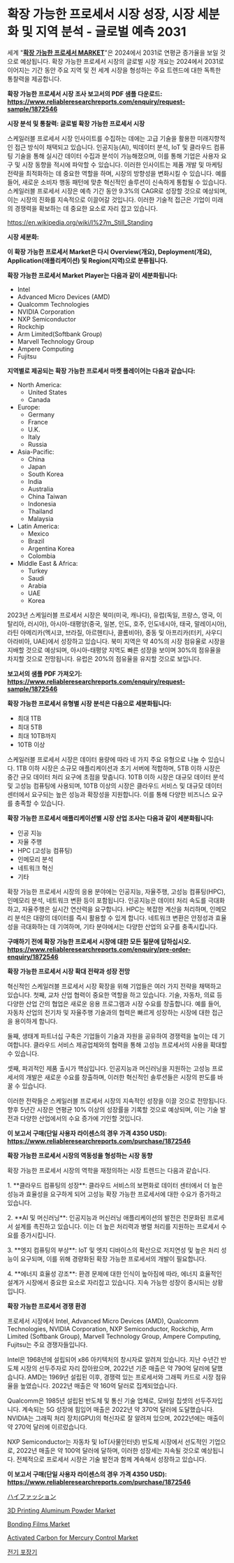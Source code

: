 <p><h1>확장 가능한 프로세서 시장 성장, 시장 세분화 및 지역 분석 - 글로벌 예측 2031</h1></p><p>세계 "<strong><a href="https://www.reliableresearchreports.com/scalable-processor-r1872546">확장 가능한 프로세서 MARKET</a></strong>"은 2024에서 2031로 연평균 증가율을 보일 것으로 예상됩니다. 확장 가능한 프로세서 시장의 글로벌 시장 개요는 2024에서 2031로 이어지는 기간 동안 주요 지역 및 전 세계 시장을 형성하는 주요 트렌드에 대한 독특한 통찰력을 제공합니다.</p>
<p><strong>확장 가능한 프로세서 시장 조사 보고서의 PDF 샘플 다운로드: <a href="https://www.reliableresearchreports.com/enquiry/request-sample/1872546">https://www.reliableresearchreports.com/enquiry/request-sample/1872546</a></strong></p>
<p><strong>시장 분석 및 통찰력: 글로벌 확장 가능한 프로세서 시장</strong></p>
<p><p>스케일러블 프로세서 시장 인사이트를 수집하는 데에는 고급 기술을 활용한 미래지향적인 접근 방식이 채택되고 있습니다. 인공지능(AI), 빅데이터 분석, IoT 및 클라우드 컴퓨팅 기술을 통해 실시간 데이터 수집과 분석이 가능해졌으며, 이를 통해 기업은 사용자 요구 및 시장 동향을 적시에 파악할 수 있습니다. 이러한 인사이트는 제품 개발 및 마케팅 전략을 최적화하는 데 중요한 역할을 하며, 시장의 방향성을 변화시킬 수 있습니다. 예를 들어, 새로운 소비자 행동 패턴에 맞춘 혁신적인 솔루션이 신속하게 통합될 수 있습니다. 스케일러블 프로세서 시장은 예측 기간 동안 9.3%의 CAGR로 성장할 것으로 예상되며, 이는 시장의 진화를 지속적으로 이끌어갈 것입니다. 이러한 기술적 접근은 기업이 미래의 경쟁력을 확보하는 데 중요한 요소로 자리 잡고 있습니다.</p></p>
<p><a href="%7CAUTHORITHY_DOMAIN_URL%7C">https://en.wikipedia.org/wiki/I%27m_Still_Standing</a></p>
<p><strong>시장 세분화:</strong></p>
<p><strong>이 확장 가능한 프로세서 Market은 다시 Overview(개요), Deployment(개요), Application(애플리케이션) 및 Region(지역)으로 분류됩니다.</strong></p>
<p><strong>확장 가능한 프로세서 Market Player는 다음과 같이 세분화됩니다:</strong></p>
<p><ul><li>Intel</li><li>Advanced Micro Devices (AMD)</li><li>Qualcomm Technologies</li><li>NVIDIA Corporation</li><li>NXP Semiconductor</li><li>Rockchip</li><li>Arm Limited(Softbank Group)</li><li>Marvell Technology Group</li><li>Ampere Computing</li><li>Fujitsu</li></ul></p>
<p><strong>지역별로 제공되는 확장 가능한 프로세서 마켓 플레이어는 다음과 같습니다:</strong></p>
<p><ul>
    <li>
        North America:
        <ul>
            <li>United States</li>
            <li>Canada</li>
        </ul>
    </li>
    <li>
        Europe:
        <ul>
            <li>Germany</li>
            <li>France</li>
            <li>U.K.</li>
            <li>Italy</li>
            <li>Russia</li>
        </ul>
    </li>
    <li>
        Asia-Pacific:
        <ul>
            <li>China</li>
            <li>Japan</li>
            <li>South Korea</li>
            <li>India</li>
            <li>Australia</li>
            <li>China Taiwan</li>
            <li>Indonesia</li>
            <li>Thailand</li>
            <li>Malaysia</li>
        </ul>
    </li>
    <li>
        Latin America:
        <ul>
            <li>Mexico</li>
            <li>Brazil</li>
            <li>Argentina Korea</li>
            <li>Colombia</li>
        </ul>
    </li>
    <li>
        Middle East & Africa:
        <ul>
            <li>Turkey</li>
            <li>Saudi</li>
            <li>Arabia</li>
            <li>UAE</li>
            <li>Korea</li>
        </ul>
    </li>
    </ul></p>
<p><p>2023년 스케일러블 프로세서 시장은 북미(미국, 캐나다), 유럽(독일, 프랑스, 영국, 이탈리아, 러시아), 아시아-태평양(중국, 일본, 인도, 호주, 인도네시아, 태국, 말레이시아), 라틴 아메리카(멕시코, 브라질, 아르헨티나, 콜롬비아), 중동 및 아프리카(터키, 사우디 아라비아, UAE)에서 성장하고 있습니다. 북미 지역은 약 40%의 시장 점유율로 시장을 지배할 것으로 예상되며, 아시아-태평양 지역도 빠른 성장을 보이며 30%의 점유율을 차지할 것으로 전망됩니다. 유럽은 20%의 점유율을 유지할 것으로 보입니다.</p></p>
<p><strong>보고서의 샘플 PDF 가져오기: <a href="https://www.reliableresearchreports.com/enquiry/request-sample/1872546">https://www.reliableresearchreports.com/enquiry/request-sample/1872546</a></strong></p>
<p><strong>확장 가능한 프로세서 유형별 시장 분석은 다음으로 세분화됩니다:</strong></p>
<p><ul><li>최대 1TB</li><li>최대 5TB</li><li>최대 10TB까지</li><li>10TB 이상</li></ul></p>
<p><p>스케일러블 프로세서 시장은 데이터 용량에 따라 네 가지 주요 유형으로 나눌 수 있습니다. 1TB 이하 시장은 소규모 애플리케이션과 초기 서버에 적합하며, 5TB 이하 시장은 중간 규모 데이터 처리 요구에 초점을 맞춥니다. 10TB 이하 시장은 대규모 데이터 분석 및 고성능 컴퓨팅에 사용되며, 10TB 이상의 시장은 클라우드 서비스 및 대규모 데이터 센터에서 요구되는 높은 성능과 확장성을 지원합니다. 이를 통해 다양한 비즈니스 요구를 충족할 수 있습니다.</p></p>
<p><strong>확장 가능한 프로세서 애플리케이션별 시장 산업 조사는 다음과 같이 세분화됩니다:</strong></p>
<p><ul><li>인공 지능</li><li>자율 주행</li><li>HPC (고성능 컴퓨팅)</li><li>인메모리 분석</li><li>네트워크 혁신</li><li>기타</li></ul></p>
<p><p>확장 가능한 프로세서 시장의 응용 분야에는 인공지능, 자율주행, 고성능 컴퓨팅(HPC), 인메모리 분석, 네트워크 변환 등이 포함됩니다. 인공지능은 데이터 처리 속도를 극대화하고, 자율주행은 실시간 연산력을 요구합니다. HPC는 복잡한 계산을 처리하며, 인메모리 분석은 대량의 데이터를 즉시 활용할 수 있게 합니다. 네트워크 변환은 안정성과 효율성을 극대화하는 데 기여하며, 기타 분야에서는 다양한 산업의 요구를 충족시킵니다.</p></p>
<p><strong>구매하기 전에 확장 가능한 프로세서 시장에 대한 모든 질문에 답하십시오. <a href="https://www.reliableresearchreports.com/enquiry/pre-order-enquiry/1872546">https://www.reliableresearchreports.com/enquiry/pre-order-enquiry/1872546</a></strong></p>
<p><strong>확장 가능한 프로세서 시장 확대 전략과 성장 전망</strong></p>
<p><p>혁신적인 스케일러블 프로세서 시장 확장을 위해 기업들은 여러 가지 전략을 채택하고 있습니다. 첫째, 교차 산업 협력이 중요한 역할을 하고 있습니다. 기술, 자동차, 의료 등 다양한 산업 간의 협업은 새로운 응용 프로그램과 시장 수요를 창출합니다. 예를 들어, 자동차 산업의 전기차 및 자율주행 기술과의 협력은 빠르게 성장하는 시장에 대한 접근을 용이하게 합니다.</p><p>둘째, 생태계 파트너십 구축은 기업들이 기술과 자원을 공유하여 경쟁력을 높이는 데 기여합니다. 클라우드 서비스 제공업체와의 협력을 통해 고성능 프로세서의 사용을 확대할 수 있습니다.</p><p>셋째, 파괴적인 제품 출시가 핵심입니다. 인공지능과 머신러닝을 지원하는 고성능 프로세서의 개발은 새로운 수요를 창출하며, 이러한 혁신적인 솔루션들은 시장의 판도를 바꿀 수 있습니다.</p><p>이러한 전략들은 스케일러블 프로세서 시장의 지속적인 성장을 이끌 것으로 전망됩니다. 향후 5년간 시장은 연평균 10% 이상의 성장률을 기록할 것으로 예상되며, 이는 기술 발전과 다양한 산업에서의 수요 증가에 기인할 것입니다.</p></p>
<p><strong>이 보고서 구매(단일 사용자 라이센스의 경우 가격 4350 USD): <a href="https://www.reliableresearchreports.com/purchase/1872546">https://www.reliableresearchreports.com/purchase/1872546</a></strong></p>
<p><strong>확장 가능한 프로세서 시장의 역동성을 형성하는 시장 동향</strong></p>
<p><p>확장 가능한 프로세서 시장의 역학을 재정의하는 시장 트렌드는 다음과 같습니다.</p><p>1. **클라우드 컴퓨팅의 성장**: 클라우드 서비스의 보편화로 데이터 센터에서 더 높은 성능과 효율성을 요구하게 되어 고성능 확장 가능한 프로세서에 대한 수요가 증가하고 있습니다.</p><p>2. **AI 및 머신러닝**: 인공지능과 머신러닝 애플리케이션의 발전은 전문화된 프로세서 설계를 촉진하고 있습니다. 이는 더 높은 처리력과 병렬 처리를 지원하는 프로세서 수요를 증가시킵니다.</p><p>3. **엣지 컴퓨팅의 부상**: IoT 및 엣지 디바이스의 확산으로 저지연성 및 높은 처리 성능이 요구되며, 이를 위해 경량화된 확장 가능한 프로세서의 개발이 필요합니다.</p><p>4. **에너지 효율성 강조**: 환경 문제에 대한 인식이 높아짐에 따라, 에너지 효율적인 설계가 시장에서 중요한 요소로 자리잡고 있습니다. 지속 가능한 성장이 중시되는 상황입니다.</p></p>
<p><strong>확장 가능한 프로세서 경쟁 환경</strong></p>
<p><p>프로세서 시장에서 Intel, Advanced Micro Devices (AMD), Qualcomm Technologies, NVIDIA Corporation, NXP Semiconductor, Rockchip, Arm Limited (Softbank Group), Marvell Technology Group, Ampere Computing, Fujitsu는 주요 경쟁자들입니다. </p><p>Intel은 1968년에 설립되어 x86 아키텍처의 창시자로 알려져 있습니다. 지난 수년간 반도체 시장의 선두주자로 자리 잡아왔으며, 2022년 기준 매출은 약 790억 달러에 달했습니다. AMD는 1969년 설립된 이후, 경쟁력 있는 프로세서와 그래픽 카드로 시장 점유율을 높였습니다. 2022년 매출은 약 160억 달러로 집계되었습니다.</p><p>Qualcomm은 1985년 설립된 반도체 및 통신 기술 업체로, 모바일 칩셋의 선두주자입니다. 계속되는 5G 성장에 힘입어 매출은 2022년 약 370억 달러에 도달했습니다. NVIDIA는 그래픽 처리 장치(GPU)의 혁신자로 잘 알려져 있으며, 2022년에는 매출이 약 270억 달러에 이르렀습니다.</p><p>NXP Semiconductor는 자동차 및 IoT(사물인터넷) 반도체 시장에서 선도적인 기업으로, 2022년 매출은 약 100억 달러에 달하며, 이러한 성장세는 지속될 것으로 예상됩니다. 전체적으로 프로세서 시장은 기술 발전과 함께 계속해서 성장하고 있습니다.</p></p>
<p><strong>이 보고서 구매(단일 사용자 라이센스의 경우 가격 4350 USD): <a href="https://www.reliableresearchreports.com/purchase/1872546">https://www.reliableresearchreports.com/purchase/1872546</a></strong></p>
<p><p><a href="https://medium.com/@isaurapx9xsianez/%E3%83%8F%E3%82%A4%E3%83%95%E3%82%A1%E3%83%83%E3%82%B7%E3%83%A7%E3%83%B3%E5%B8%82%E5%A0%B4-%E3%82%B0%E3%83%AD%E3%83%BC%E3%83%90%E3%83%AB%E5%B8%82%E5%A0%B4%E3%82%B7%E3%82%A7%E3%82%A2%E3%81%A8%E3%83%A9%E3%83%B3%E3%82%AD%E3%83%B3%E3%82%B0-%E7%B7%8F%E5%A3%B2%E4%B8%8A%E3%81%A8%E9%9C%80%E8%A6%81%E4%BA%88%E6%B8%AC2024%E5%B9%B4-2031%E5%B9%B4-02d19375e593">ハイファッション</a></p><p><a href="https://medium.com/@jennyflatoue9/3d-printing-aluminum-powder-market-size-is-growing-at-cagr-of-8-9-84f5db4bbf76">3D Printing Aluminum Powder Market</a></p><p><a href="https://www.linkedin.com/pulse/bonding-films-market-global-regional-analysis-focus-end-user-gfe4c?trackingId=drKdB21NSCexXaCKZ2qg1A%3D%3D">Bonding Films Market</a></p><p><a href="https://www.linkedin.com/pulse/activated-carbon-mercury-control-market-size-growing-cagr-89-q35dc?trackingId=AoYoG6QxSzOhsj%2Bf%2FaJtCg%3D%3D">Activated Carbon for Mercury Control Market</a></p><p><a href="https://medium.com/@terrellmend76/%EC%A0%84%EA%B8%B0-%EC%95%95%EC%B6%95%EA%B8%B0-%EC%82%B0%EC%97%85-%EC%A0%84%EB%A7%9D-%EC%8B%9C%EC%9E%A5-%EB%B3%80%ED%99%94-%EB%B0%8F-%EC%A0%84%EB%9E%B5%EC%A0%81-%ED%95%84%EC%88%98-%EC%82%AC%ED%95%AD-2024-2031-e982eb2ed05a">전기 포장기</a></p></p>